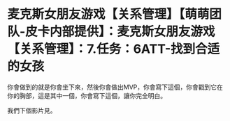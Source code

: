 # 麦克斯女朋友游戏【关系管理】【萌萌团队-皮卡内部提供】：麦克斯女朋友游戏【关系管理】：7.任务：6ATT-找到合适的女孩

你會做到的就是你會坐下來，然後你會做出MVP，你會寫下這個，你會戳到它在你的胸部，這是其中一個，你會寫下這個，讓你完全明白。

我們下個影片見。